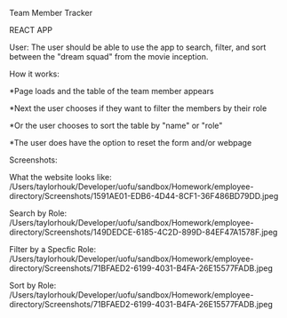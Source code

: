 Team Member Tracker

REACT APP

User:
The user should be able to use the app to search, filter, and sort between the "dream squad" from the movie inception. 


How it works: 

*Page loads and the table of the team member appears

*Next the user chooses if they want to filter the members by their role 

*Or the user chooses to sort the table by "name" or "role"

*The user does have the option to reset the form and/or webpage 

Screenshots:

What the website looks like:
/Users/taylorhouk/Developer/uofu/sandbox/Homework/employee-directory/Screenshots/1591AE01-EDB6-4D44-8CF1-36F486BD79DD.jpeg

Search by Role:
/Users/taylorhouk/Developer/uofu/sandbox/Homework/employee-directory/Screenshots/149DEDCE-6185-4C2D-899D-84EF47A1578F.jpeg

Filter by a Specfic Role:
/Users/taylorhouk/Developer/uofu/sandbox/Homework/employee-directory/Screenshots/71BFAED2-6199-4031-B4FA-26E15577FADB.jpeg

Sort by Role:
/Users/taylorhouk/Developer/uofu/sandbox/Homework/employee-directory/Screenshots/71BFAED2-6199-4031-B4FA-26E15577FADB.jpeg

